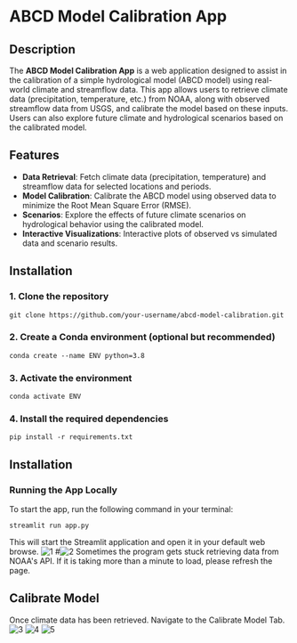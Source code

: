 # ABCD Model Calibration App

## Description
The **ABCD Model Calibration App** is a web application designed to assist in the calibration of a simple hydrological model (ABCD model) using real-world climate and streamflow data. This app allows users to retrieve climate data (precipitation, temperature, etc.) from NOAA, along with observed streamflow data from USGS, and calibrate the model based on these inputs. Users can also explore future climate and hydrological scenarios based on the calibrated model.

## Features
- **Data Retrieval**: Fetch climate data (precipitation, temperature) and streamflow data for selected locations and periods.
- **Model Calibration**: Calibrate the ABCD model using observed data to minimize the Root Mean Square Error (RMSE).
- **Scenarios**: Explore the effects of future climate scenarios on hydrological behavior using the calibrated model.
- **Interactive Visualizations**: Interactive plots of observed vs simulated data and scenario results.

## Installation

### 1. Clone the repository
```
git clone https://github.com/your-username/abcd-model-calibration.git
```
### 2. Create a Conda environment (optional but recommended)
```
conda create --name ENV python=3.8
```
### 3. Activate the environment
```
conda activate ENV
```
### 4. Install the required dependencies
```
pip install -r requirements.txt
```
## Installation
### Running the App Locally
To start the app, run the following command in your terminal:
```
streamlit run app.py
```
This will start the Streamlit application and open it in your default web browse.
![1](https://github.com/user-attachments/assets/42fafa66-3963-4d44-92fa-94694a8480fb)
#![2](https://github.com/user-attachments/assets/ccd67b48-80ac-4d65-af12-417c91d1ec1b)
Sometimes the program gets stuck retrieving data from NOAA's API. If it is taking more than a minute to load, please refresh the page.

## Calibrate Model
Once climate data has been retrieved. Navigate to the Calibrate Model Tab.
![3](https://github.com/user-attachments/assets/805e7229-9e34-47d4-8407-6e3d52ff24bd)
![4](https://github.com/user-attachments/assets/b9052c48-2e6b-46e5-a229-1f70bc13d637)
![5](https://github.com/user-attachments/assets/a484ca35-3dd6-42d0-abcb-c2d0e448cbb9)


